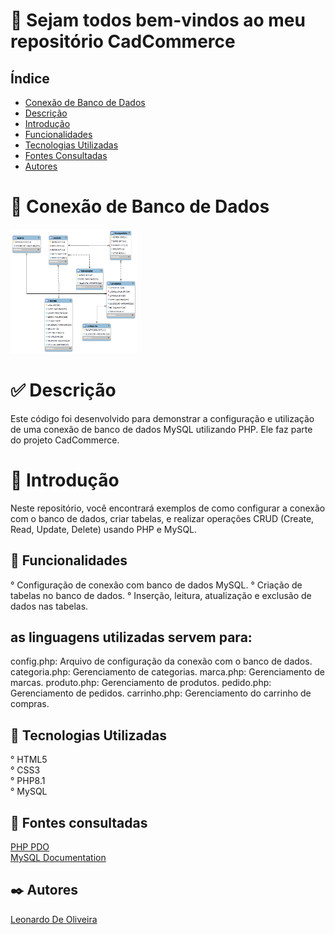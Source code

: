 # 🚀 Sejam todos bem-vindos ao meu repositório CadCommerce

## Índice
   - [Conexão de Banco de Dados](#conex%C3%A3o-de-banco-de-dados)
   - [Descrição](#descri%C3%A7%C3%A3o)
   - [Introdução](#introdu%C3%A7%C3%A3o)
   - [Funcionalidades](#funcionalidades)
   - [Tecnologias Utilizadas](#tecnologias-utilizadas)
   - [Fontes Consultadas](#fontes-consultadas)
   - [Autores](#autores)

# 💾 Conexão de Banco de Dados
<img src="img/tabela.png" width="40%">


# ✅ Descrição 
Este código foi desenvolvido para demonstrar a configuração e utilização de uma conexão de banco de dados MySQL utilizando PHP. Ele faz parte do projeto CadCommerce.

# 📃 Introdução

Neste repositório, você encontrará exemplos de como configurar a conexão com o banco de dados, criar tabelas, e realizar operações CRUD (Create, Read, Update, Delete) usando PHP e MySQL.

## 🔧 Funcionalidades
   ° Configuração de conexão com banco de dados MySQL.
   ° Criação de tabelas no banco de dados.
   ° Inserção, leitura, atualização e exclusão de dados nas tabelas.

## as linguagens utilizadas servem para:

   config.php: Arquivo de configuração da conexão com o banco de dados.
   categoria.php: Gerenciamento de categorias.
   marca.php: Gerenciamento de marcas.
   produto.php: Gerenciamento de produtos.
   pedido.php: Gerenciamento de pedidos.
   carrinho.php: Gerenciamento do carrinho de compras.

## 📌 Tecnologias Utilizadas
   ° HTML5    
   ° CSS3   
   ° PHP8.1   
   ° MySQL

## 🔎 Fontes consultadas
   [PHP PDO](https://www.php.net/manual/en/book.pdo.php)  
   [MySQL Documentation](https://dev.mysql.com/doc/)  
   
## ✒️ Autores
[Leonardo De Oliveira](https://github.com/leoOliveiraBR)  
